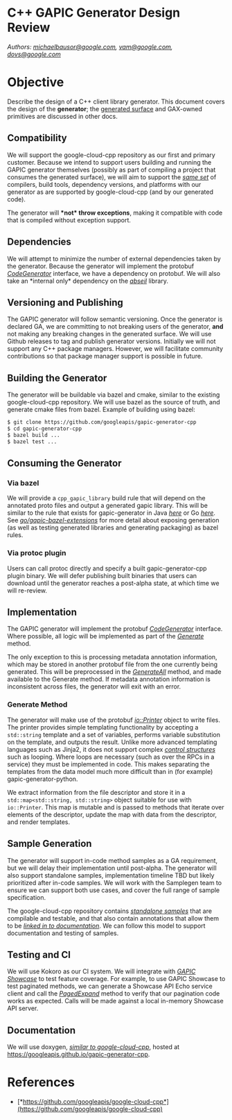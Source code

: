 # C++ GAPIC Generator Design Review #

*Authors: michaelbausor@google.com, vam@google.com, dovs@google.com*

Objective
=========

Describe the design of a C++ client library generator. This document covers the design of the **generator**; the [generated surface](SURFACE.md) and GAX-owned primitives are discussed in other docs.


Compatibility
-------------

We will support the google-cloud-cpp repository as our first and primary customer. Because we intend to support users building and running the
GAPIC generator themselves (possibly as part of compiling a project that consumes the generated surface), we will aim to support the [*same set*](https://github.com/googleapis/google-cloud-cpp/tree/master#requirements) of compilers, build tools, dependency versions, and platforms with our generator as are supported by google-cloud-cpp (and by our generated code).

The generator will **\*not\* throw exceptions**, making it compatible with code that is compiled without exception support.

Dependencies
------------

We will attempt to minimize the number of external dependencies taken by the generator. Because the generator will implement the protobuf [*CodeGenerator*](https://github.com/protocolbuffers/protobuf/blob/master/src/google/protobuf/compiler/code_generator.h#L66) interface, we have a dependency on protobuf. We will also take an \*internal only\* dependency on the [*abseil*](https://abseil.io/) library.

Versioning and Publishing
-------------------------

The GAPIC generator will follow semantic versioning. Once the generator is declared GA, we are committing to not breaking users of the generator, **and** not making any breaking changes in the generated surface. We will use Github releases to tag and publish generator versions. Initially we will not support any C++ package managers. However, we will facilitate community contributions so that package manager support is possible in future. 

Building the Generator
----------------------

The generator will be buildable via bazel and cmake, similar to the existing google-cloud-cpp repository. We will use bazel as the source of truth, and generate cmake files from bazel. Example of building using bazel:

```bash
$ git clone https://github.com/googleapis/gapic-generator-cpp
$ cd gapic-generator-cpp
$ bazel build ...
$ bazel test ...
```

Consuming the Generator
-----------------------

### Via bazel

We will provide a `cpp_gapic_library` build rule that will depend on the annotated proto files and output a generated gapic library. This will be similar to the rule that exists for gapic-generator in Java [*here*](https://github.com/googleapis/gapic-generator/blob/master/rules_gapic/java/java_gapic.bzl#L139) or Go [*here*](https://github.com/googleapis/gapic-generator/blob/master/rules_gapic/go/go_gapic.bzl#L98).
See [*go/gapic-bazel-extensions*](https://goto.google.com/gapic-bazel-extensions) for more detail about exposing generation (as well as testing generated libraries and generating packaging) as bazel rules.

### Via protoc plugin

Users can call protoc directly and specify a built gapic-generator-cpp plugin binary. We will defer publishing built binaries that users can download until the generator reaches a post-alpha state, at which time we will re-review.

Implementation
--------------

The GAPIC generator will implement the protobuf [*CodeGenerator*](https://github.com/protocolbuffers/protobuf/blob/master/src/google/protobuf/compiler/code_generator.h#L66) interface. Where possible, all logic will be implemented as part of the [*Generate*](https://github.com/protocolbuffers/protobuf/blob/master/src/google/protobuf/compiler/code_generator.h#L82) method.

The only exception to this is processing metadata annotation information, which may be stored in another protobuf file from the one currently being generated. This will be preprocessed in the [*GenerateAll*](https://github.com/protocolbuffers/protobuf/blob/master/src/google/protobuf/compiler/code_generator.h#L98) method, and made available to the Generate method. If metadata annotation information is inconsistent across files, the generator will exit with an error.

### Generate Method

The generator will make use of the protobuf [*io::Printer*](https://github.com/protocolbuffers/protobuf/blob/master/src/google/protobuf/io/printer.h#L181) object to write files. The printer provides simple templating functionality by accepting a `std::string` template and a set of variables, performs variable substitution on the template, and outputs the result. Unlike more advanced templating languages such as Jinja2, it does not support complex [*control structures*](http://jinja.pocoo.org/docs/2.10/templates/#list-of-control-structures) such as looping. Where loops are necessary (such as over the RPCs in a service) they must be implemented in code. This makes separating the templates from the data model much more difficult than in (for example) gapic-generator-python.

We extract information from the file descriptor and store it in a `std::map<std::string, std::string>` object suitable for use with `io::Printer`. This map is mutable and is passed to methods that iterate over elements of the descriptor, update the map with data from the descriptor, and render templates.

Sample Generation
-----------------

The generator will support in-code method samples as a GA requirement, but we will delay their implementation until post-alpha. The generator will also support standalone samples, implementation timeline TBD but likely prioritized after in-code samples. We will work with the Samplegen team to ensure we can support both use cases, and cover the full range of sample specification.

The google-cloud-cpp repository contains [*standalone samples*](https://github.com/googleapis/google-cloud-cpp/tree/master/google/cloud/bigtable/examples) that are compilable and testable, and that also contain annotations that allow them to be [*linked in to documentation*](https://googleapis.github.io/google-cloud-cpp/0.6.0/bigtable/bigtable-hello-world.html). We can follow this model to support documentation and testing of samples.

Testing and CI
--------------

We will use Kokoro as our CI system. We will integrate with [*GAPIC Showcase*](https://github.com/googleapis/gapic-showcase) to test feature coverage. For example, to use GAPIC Showcase to test paginated methods, we can generate a Showcase API Echo service client and call the [*PagedExpand*](https://github.com/googleapis/gapic-showcase/blob/master/schema/echo.proto#L82) method to verify that our pagination code works as expected. Calls will be made against a local in-memory Showcase API server.

Documentation
-------------

We will use doxygen, [*similar to google-cloud-cpp*](https://googleapis.github.io/google-cloud-cpp/0.6.0/bigtable/index.html), hosted at https://googleapis.github.io/gapic-generator-cpp.

References
==========
- [*https://github.com/googleapis/google-cloud-cpp*](https://github.com/googleapis/google-cloud-cpp)
